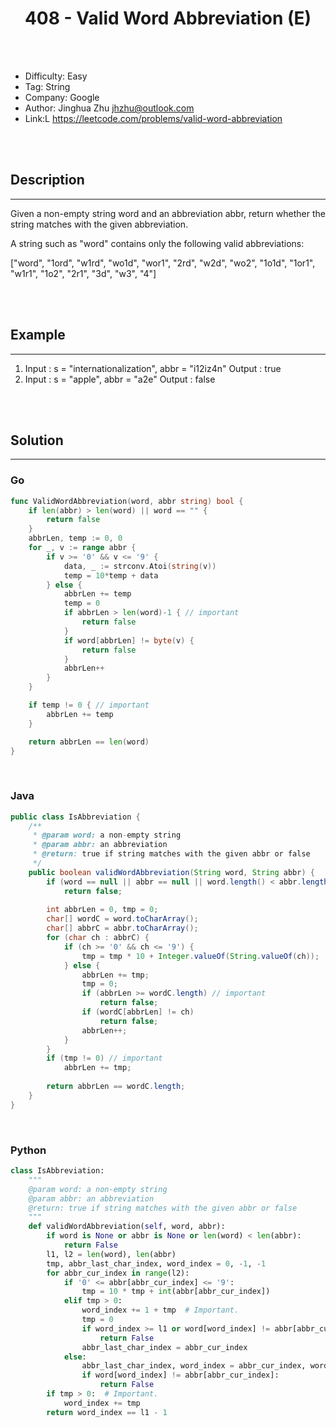 # <center>408 - Valid Word Abbreviation (E)</center> 



<br></br>

* Difficulty: Easy
* Tag: String
* Company: Google
* Author: Jinghua Zhu <jhzhu@outlook.com>
* Link:L https://leetcode.com/problems/valid-word-abbreviation

<br></br>



## Description
----
Given a non-empty string word and an abbreviation abbr, return whether the string matches with the given abbreviation.

A string such as "word" contains only the following valid abbreviations:

["word", "1ord", "w1rd", "wo1d", "wor1", "2rd", "w2d", "wo2", "1o1d", "1or1", "w1r1", "1o2", "2r1", "3d", "w3", "4"]

<br></br>



## Example
----
1. Input : s = "internationalization", abbr = "i12iz4n" Output : true
2. Input : s = "apple", abbr = "a2e" Output : false

<br></br>



## Solution
----
### Go
```go
func ValidWordAbbreviation(word, abbr string) bool {
	if len(abbr) > len(word) || word == "" {
		return false
	}
	abbrLen, temp := 0, 0
	for _, v := range abbr {
		if v >= '0' && v <= '9' {
			data, _ := strconv.Atoi(string(v))
			temp = 10*temp + data
		} else {
			abbrLen += temp
			temp = 0
			if abbrLen > len(word)-1 { // important
				return false
			}
			if word[abbrLen] != byte(v) {
				return false
			}
			abbrLen++
		}
	}

	if temp != 0 { // important
		abbrLen += temp
	}

	return abbrLen == len(word)
}
```

<br>


### Java
```java
public class IsAbbreviation {
	/**
     * @param word: a non-empty string
     * @param abbr: an abbreviation
     * @return: true if string matches with the given abbr or false
     */
    public boolean validWordAbbreviation(String word, String abbr) {
        if (word == null || abbr == null || word.length() < abbr.length())
            return false;
        
        int abbrLen = 0, tmp = 0;
        char[] wordC = word.toCharArray();
        char[] abbrC = abbr.toCharArray();
        for (char ch : abbrC) {
            if (ch >= '0' && ch <= '9') {
                tmp = tmp * 10 + Integer.valueOf(String.valueOf(ch));
            } else {
                abbrLen += tmp;
                tmp = 0;
                if (abbrLen >= wordC.length) // important
                    return false;
                if (wordC[abbrLen] != ch)
                    return false;
                abbrLen++;
            }
        }
        if (tmp != 0) // important
            abbrLen += tmp;
        
        return abbrLen == wordC.length;
    }
}
```

<br>


### Python
```python
class IsAbbreviation:
    """
    @param word: a non-empty string
    @param abbr: an abbreviation
    @return: true if string matches with the given abbr or false
    """
    def validWordAbbreviation(self, word, abbr):
        if word is None or abbr is None or len(word) < len(abbr):
            return False
        l1, l2 = len(word), len(abbr)
        tmp, abbr_last_char_index, word_index = 0, -1, -1
        for abbr_cur_index in range(l2):
            if '0' <= abbr[abbr_cur_index] <= '9':
                tmp = 10 * tmp + int(abbr[abbr_cur_index])
            elif tmp > 0:
                word_index += 1 + tmp  # Important.
                tmp = 0
                if word_index >= l1 or word[word_index] != abbr[abbr_cur_index]:
                    return False
                abbr_last_char_index = abbr_cur_index
            else:
                abbr_last_char_index, word_index = abbr_cur_index, word_index + 1
                if word[word_index] != abbr[abbr_cur_index]:
                    return False
        if tmp > 0:  # Important.
            word_index += tmp
        return word_index == l1 - 1
```